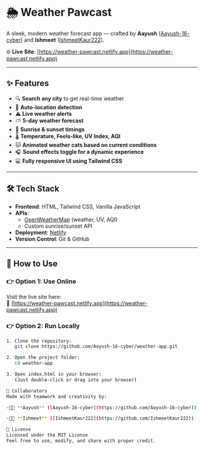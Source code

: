 # 🌦️ Weather Pawcast

A sleek, modern weather forecast app — crafted by **Aayush** ([Aayush-16-cyber](https://github.com/Aayush-16-cyber)) and **Ishmeet** ([IshmeetKaur222](https://github.com/IshmeetKaur222)).

🌐 **Live Site**: [https://weather-pawcast.netlify.app](https://weather-pawcast.netlify.app)

---

## ✨ Features

- 🔍 **Search any city** to get real-time weather
- 📍 **Auto-location detection**
- ⚠️ **Live weather alerts**
- ⛅ **5-day weather forecast**
- 🌅 **Sunrise & sunset timings**
- 🌡️ **Temperature, Feels-like, UV Index, AQI**
- 🐱 **Animated weather cats based on current conditions**
- 🎧 **Sound effects toggle for a dynamic experience**
- 💻 **Fully responsive UI using Tailwind CSS**

---

## 🛠️ Tech Stack

- **Frontend**: HTML, Tailwind CSS, Vanilla JavaScript  
- **APIs**:
  - [OpenWeatherMap](https://openweathermap.org/) (weather, UV, AQI)
  - Custom sunrise/sunset API
- **Deployment**: [Netlify](https://www.netlify.com/)
- **Version Control**: Git & GitHub

---

## 🚀 How to Use

### 👉 Option 1: Use Online

Visit the live site here:  
🔗 [https://weather-pawcast.netlify.app](https://weather-pawcast.netlify.app)

### 👉 Option 2: Run Locally

```bash
1. Clone the repository:
   git clone https://github.com/Aayush-16-cyber/weather-app.git

2. Open the project folder:
   cd weather-app

3. Open index.html in your browser:
   (Just double-click or drag into your browser)

🤝 Collaborators
Made with teamwork and creativity by:

-👨‍💻 **Aayush** ([Aayush-16-cyber](https://github.com/Aayush-16-cyber))

-👩‍💻 **Ishmeet** ([IshmeetKaur222](https://github.com/IshmeetKaur222))

📄 License
Licensed under the MIT License
Feel free to use, modify, and share with proper credit.

